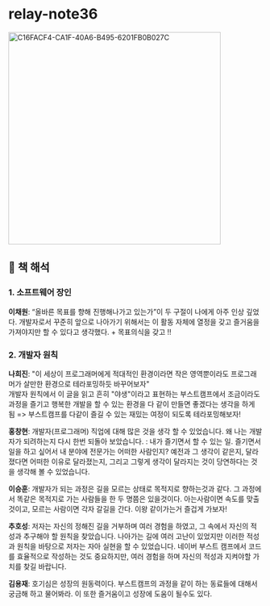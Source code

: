 # relay-note36
<img width="421" alt="C16FACF4-CA1F-40A6-B495-6201FB0B027C" src="https://github.com/user-attachments/assets/915a489f-985b-44a1-a666-acdb465c75b4">

## 📘 책 해석
### 1. 소프트웨어 장인
**이채원**: “올바른 목표를 향해 진행해나가고 있는가”이 두 구절이 나에게 아주 인상 깊었다. 개발자로서 꾸준히 앞으로 나아가기 위해서는 이 활동 자체에 열정을 갖고 즐거움을 가져야지만 할 수 있다고 생각했다. + 목표의식을 갖고 !!

### 2. 개발자 원칙
**나희진**: "이 세상이 프로그래머에게 적대적인 환경이라면 작은 영역뿐이라도 프로그래머가 살만한 환경으로 테라포밍하듯 바꾸어보자" <br />
개발자 원칙에서 이 글을 읽고 흔히 "야생"이라고 표현하는 부스트캠프에서 조금이라도 과정을 즐기고 행복한 개발을 할 수 있는 환경을 다 같이 만들면 좋겠다는 생각을 하게 됨
=> 부스트캠프를 다같이 즐길 수 있는 재밌는 여정이 되도록 테라포밍해보자!

**홍창현**: 개발자(프로그래머) 직업에 대해 많은 것을 생각 할 수 있었습니다. 왜 나는 개발자가 되려하는지 다시 한번 되돌아 보았습니다. : 내가 즐기면서 할 수 있는 일. 즐기면서 일을 하고 싶어서
내 분야에 전문가는 어떠한 사람인지? 예전과 그 생각이 같은지, 달라졌다면 어떠한 이유로 달라졌는지, 그리고 그렇게 생각이 달라지는 것이 당연하다는 것을 생각해 볼 수 있었습니다.

**이승훈**: 개발자가 되는 과정은 길을 모르는 상태로 목적지로 향하는것과 같다. 그 과정에서 똑같은 목적지로 가는 사람들을 한 두 명쯤은 있을것이다. 아는사람이면 속도를 맞출것이고, 모르는 사람이면 각자 갈길을 간다. 이왕 같이가는거 즐겁게 가보자!

**추호성**: 저자는 자신의 정해진 길을 거부하며 여러 경험을 하였고, 그 속에서 자신의 적성과 추구해야 할 원칙을 찾았습니다. 나아가는 길에 여러 고난이 있었지만 이러한 적성과 원칙을 바탕으로 저자는 자아 실현을 할 수 있었습니다.
네이버 부스트 캠프에서 코드를 효율적으로 작성하는 것도 중요하지만, 여러 경험을 하며 자신의 적성과 지켜야할 가치를 찾길 바랍니다.

**김용재**: 호기심은 성장의 원동력이다. 부스트캠프의 과정을 같이 하는 동료들에 대해서 궁금해 하고 물어봐라. 이 또한 즐거움이고 성장에 도움이 될수도 있다.

